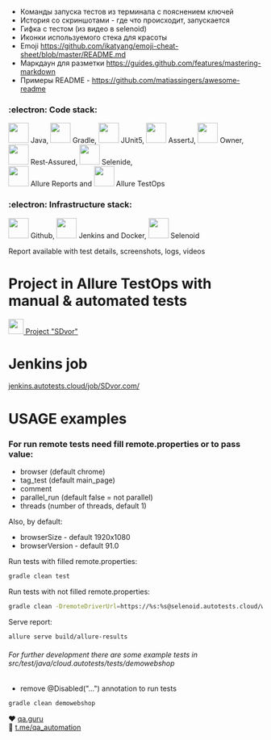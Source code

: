 - Команды запуска тестов из терминала с пояснением ключей
- История со скриншотами - где что происходит, запускается
- Гифка с тестом (из видео в selenoid)
- Иконки используемого стека для красоты
- Emoji https://github.com/ikatyang/emoji-cheat-sheet/blob/master/README.md
- Маркдаун для разметки https://guides.github.com/features/mastering-markdown
- Примеры README - https://github.com/matiassingers/awesome-readme



### :electron:  Code stack:    

<code><img height="40" src="https://cdn.jsdelivr.net/gh/devicons/devicon/icons/java/java-original-wordmark.svg"></code> Java, 
<code><img height="40" src="https://w7.pngwing.com/pngs/23/960/png-transparent-gradle-spring-framework-software-build-github-repository-github-mammal-cat-like-mammal-carnivoran.png"></code> Gradle, 
<code><img height="40" src="https://w7.pngwing.com/pngs/194/707/png-transparent-junit-test-automation-software-testing-unit-testing-software-framework-others-text-trademark-logo.png"></code> JUnit5, 
<code><img height="40" src="https://assertj.github.io/doc/images/favicon.png"></code> AssertJ, 
<code><img height="40" src="http://owner.aeonbits.org/favicon.png"></code> Owner, 
<code><img height="40" src="https://rest-assured.io/img/logo-transparent.png"></code> Rest-Assured, 
<code><img height="40" src="https://starchenkov.pro/qa-guru/img/skills/Selenide.svg"></code> Selenide,    
<code><img height="40" src="https://starchenkov.pro/qa-guru/img/skills/Allure_Report.svg"></code> Allure Reports and 
<code><img height="40" src="https://starchenkov.pro/qa-guru/img/skills/Allure_EE.svg"></code> Allure TestOps   

### :electron: Infrastructure stack:

<code><img height="40" src="https://www.clipartmax.com/png/middle/179-1799200_github-logo-icon-github-logo-png.png"></code> Github, 
<code><img height="40" src="https://i.ytimg.com/vi/XDrSzHmyCLs/hqdefault.jpg"></code> Jenkins and Docker, 
<code><img height="40" src="https://starchenkov.pro/qa-guru/img/skills/Selenoid.svg"></code> Selenoid    

Report available with test details, screenshots, logs, videos

# Project in Allure TestOps with manual & automated tests
<a target="_blank" href="https://allure.autotests.cloud/project/685/dashboards"> <code><img height="30" src="https://starchenkov.pro/qa-guru/img/skills/Allure_EE.svg"></code> Project "SDvor"</a>

# Jenkins job
<a target="_blank" href="https://jenkins.autotests.cloud/job/SDvor.com/">jenkins.autotests.cloud/job/SDvor.com/</a>


# USAGE examples

### For run remote tests need fill remote.properties or to pass value:

* browser (default chrome)
* tag_test (default main_page)
* comment
* parallel_run (default false = not parallel)
* threads (number of threads, default 1)

Also, by default:

* browserSize - default 1920x1080
* browserVersion - default 91.0

Run tests with filled remote.properties:
```bash
gradle clean test
```

Run tests with not filled remote.properties:
```bash
gradle clean -DremoteDriverUrl=https://%s:%s@selenoid.autotests.cloud/wd/hub/ -DvideoStorage=https://selenoid.autotests.cloud/video/ -Dthreads=1 test
```

Serve report:
```bash
allure serve build/allure-results
```


###### For further development there are some example tests in src/test/java/cloud.autotests/tests/demowebshop
* remove @Disabled("...") annotation to run tests
```bash
gradle clean demowebshop
```

:heart: <a target="_blank" href="https://qa.guru">qa.guru</a><br/>
:blue_heart: <a target="_blank" href="https://t.me/qa_automation">t.me/qa_automation</a>

